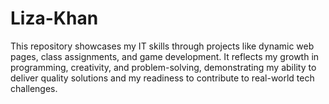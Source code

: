 # Liza-Khan
This repository showcases my IT skills through projects like dynamic web pages, class assignments, and game development. It reflects my growth in programming, creativity, and problem-solving, demonstrating my ability to deliver quality solutions and my readiness to contribute to real-world tech challenges.

